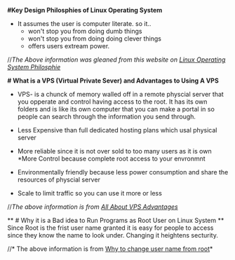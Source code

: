 **#Key Design Philosphies of Linux Operating System**

* It assumes the user is computer literate. so it..
	* won't stop you from doing dumb things
	* won't stop you from doing doing clever things
	* offers users extream power.

//*The Above information was gleaned from this website on [Linux Operating System Philosphie](https://opensource.com/business/14/12/linux-philosophy)*


**# What is a VPS (Virtual Private Sever) and Advantages to Using A VPS**

* VPS- is a chunck of memory walled off in a remote physcial server that you opperate and control having access to the root. It has its own folders and is like its own computer that you can make a portal in so people can search through the information you send through. 

* Less Expensive than full dedicated hosting plans which usal physical server
* More reliable since it is not over sold to too many users as it is own
*More Control because complete root access to your envronmnt
* Environmentally friendly because less power consumption and share the resources of physcial server
* Scale to limit traffic so you can use it more or less

//*The above information is from [All About VPS Advantages](https://blog.servermania.com/the-5-major-benefits-of-using-a-virtual-private-server/)*

** # Why it is a Bad idea to Run Programs as Root User on Linux System **
Since Root is the frist user name granted it is easy for people to access since they know the name to look under. Changing it heightens secturity. 

//* The above information is from [Why to change user name from root](http://www.howtogeek.com/124950/htg-explains-why-you-shouldnt-log-into-your-linux-system-as-root)*
